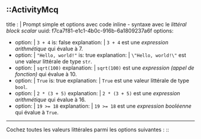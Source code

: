 ::ActivityMcq
---
title : |
  Prompt simple et options avec code inline - syntaxe avec le *littéral block scalar*
uuid: f7ca7f81-e1c1-4b0c-916b-6a1809237a6f
options:
  - option: |
      `3 + 4`
    is: false
    explanation: |
      `3 + 4` est une *expression arithmétique* qui évalue à 7.
  - option: |
      `"Hello, world!"`
    is: true
    explanation: |
      `\"Hello, world!\"` est une valeur littérale de type `str`.
  - option: |
      `sqrt(100)`
    explanation: |
      `sqrt(100)` est une *expression (appel de fonction)* qui évalue à 10.
  - option: |
      `True`
    is: true
    explanation: |
      `True` est une valeur littérale de type `bool`.
  - option: |
      `2 * (3 + 5)`
    explanation: |
      `2 * (3 + 5)` est une *expression arithmétique* qui évalue à 16.
  - option: |
      `19 >= 18`
    explanation: |
      `19 >= 18` est une *expression booléenne* qui évalue à `True`.
---

Cochez toutes les valeurs littérales parmi les options suivantes :
::